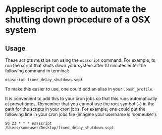 # Applescript code to automate the shutting down procedure of a OSX system
## Usage
These scripts must be run using the `osascript` command. For example, to run the
script that shuts down your system after 10 minutes enter the following command
in terminal:

`osascript fixed_delay_shutdown.scpt`


To make this easier to use, one could add an alias in your `.bash_profile`.


It is convenient to add this to your cron jobs so that this runs automatically
at preset times. Remember that you cannot use the root symbol (`~`) in the path
for the scripts in your cron jobs. For example, one could put the following line
in your cron jobs file (imagine your username is 'someuser'):

`50 23 * * * osascript /Users/someuser/Desktop/fixed_delay_shutdown.scpt`
